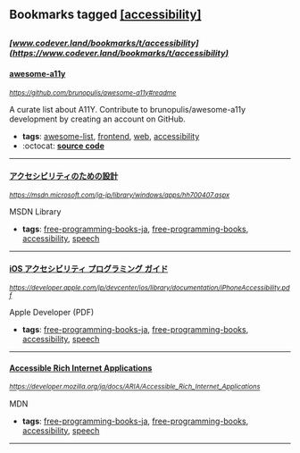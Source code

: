 ## Bookmarks tagged [[accessibility]](https://www.codever.land/search?q=[accessibility])

_<sup><sup>[www.codever.land/bookmarks/t/accessibility](https://www.codever.land/bookmarks/t/accessibility)</sup></sup>_
---
#### [awesome-a11y](https://github.com/brunopulis/awesome-a11y#readme)
_<sup>https://github.com/brunopulis/awesome-a11y#readme</sup>_

A curate list about A11Y. Contribute to brunopulis/awesome-a11y development by creating an account on GitHub.
* **tags**: [awesome-list](../tagged/awesome-list.md), [frontend](../tagged/frontend.md), [web](../tagged/web.md), [accessibility](../tagged/accessibility.md)
* :octocat: **[source code](https://github.com/brunopulis/awesome-a11y#readme)**
---
#### [アクセシビリティのための設計](https://msdn.microsoft.com/ja-jp/library/windows/apps/hh700407.aspx)
_<sup>https://msdn.microsoft.com/ja-jp/library/windows/apps/hh700407.aspx</sup>_

MSDN Library
* **tags**: [free-programming-books-ja](../tagged/free-programming-books-ja.md), [free-programming-books](../tagged/free-programming-books.md), [accessibility](../tagged/accessibility.md), [speech](../tagged/speech.md)
---
#### [iOS アクセシビリティ プログラミング ガイド](https://developer.apple.com/jp/devcenter/ios/library/documentation/iPhoneAccessibility.pdf)
_<sup>https://developer.apple.com/jp/devcenter/ios/library/documentation/iPhoneAccessibility.pdf</sup>_

Apple Developer (PDF)
* **tags**: [free-programming-books-ja](../tagged/free-programming-books-ja.md), [free-programming-books](../tagged/free-programming-books.md), [accessibility](../tagged/accessibility.md), [speech](../tagged/speech.md)
---
#### [Accessible Rich Internet Applications](https://developer.mozilla.org/ja/docs/ARIA/Accessible_Rich_Internet_Applications)
_<sup>https://developer.mozilla.org/ja/docs/ARIA/Accessible_Rich_Internet_Applications</sup>_

MDN
* **tags**: [free-programming-books-ja](../tagged/free-programming-books-ja.md), [free-programming-books](../tagged/free-programming-books.md), [accessibility](../tagged/accessibility.md), [speech](../tagged/speech.md)
---
